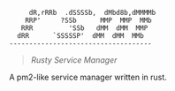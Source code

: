 ```
     dR,rRRb  .dSSSSb,  dMbd8b,dMMMMb
    RRP'     ?SSb      MMP  MMP  MMb
   RRR         'SSb   dMM  dMM  MMP
  dRR      `SSSSSP'  dMM  dMM  MMb
------------------------------------
```
> *Rusty Service Manager*

A pm2-like service manager written in rust.